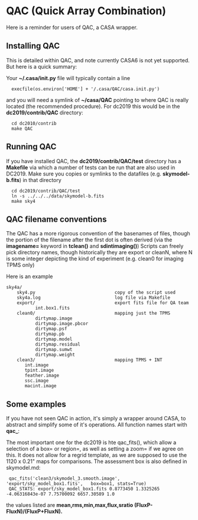 # QAC (Quick Array Combination) 

Here is a reminder for users of QAC, a CASA wrapper.

## Installing QAC

This is detailed within QAC, and note currently CASA6 is not yet supported. But here
is a quick summary:

Your **~/.casa/init.py** file will typically contain a line

      execfile(os.environ['HOME'] + '/.casa/QAC/casa.init.py')

and you will need a symlink of **~/casa/QAC** pointing to where QAC is
really located (the recommended procedure). For dc2019 this would
be in the **dc2019/contrib/QAC** directory:

      cd dc2010/contrib
      make QAC

## Running QAC

If you have installed QAC, the **dc2019/contrib/QAC/test** directory
has a **Makefile** via which a number of tests can be run that are
also used in DC2019. Make sure you copies or symlinks to the datafiles
(e.g. **skymodel-b.fits**) in that directory

      cd dc2019/contrib/QAC/test
      ln -s ../../../data/skymodel-b.fits
      make sky4
      

## QAC filename conventions

The QAC
has a more rigorous convention
of the basenames of files, though the portion of the filename
after the first dot is often derived (via the **imagename=** keyword in
**tclean()** and **sdintimaging()**)
Scripts can freely pick directory names, though historically
they are export or cleanN, where N is some integer
depicting the kind of experiment (e.g. clean0 for imaging TPMS only)

Here is an example

    sky4a/
        sky4.py                              copy of the script used
        sky4a.log                            log file via Makefile
        export/                              export fits file for QA team
               int.box1.fits
        clean0/                              mapping just the TPMS
               dirtymap.image
               dirtymap.image.pbcor
               dirtymap.psf
               dirtymap.pb
               dirtymap.model
               dirtymap.residual
               dirtymap.sumwt
               dirtymap.weight
        clean3/                              mapping TPMS + INT
	       int.image
	       tpint.image
	       feather.image
	       ssc.image
	       macint.image

## Some examples

If you have not seen QAC in action, it's simply a wrapper around CASA, to abstract and
simplify some of it's operations. All function names start with **qac_**:

The most important one for the dc2019 is hte qac_fits(), which allow a selection of
a box= or region=, as well as setting a zoom= if we agree on this. It does not allow
for a regrid template, as we are supposed to use the 1120 x 0.21" maps for comparisons.
The assessment box is also defined in skymodel.md:

     qac_fits('clean3/skymodel_3.smooth.image', 'export/sky_model_box1.fits',   box=box1, stats=True)
     QAC_STATS: export/sky_model_box1.fits 0.8773450 1.3325265 -4.06316843e-07 7.75700092 6657.30589 1.0

the values listed are **mean,rms,min,max,flux,sratio (FluxP-FluxN)/(FluxP+FluxN).**
